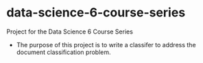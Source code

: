 # data-science-6-course-series
Project for the Data Science 6 Course Series
- The purpose of this project is to write a classifer to address the document classification problem.
